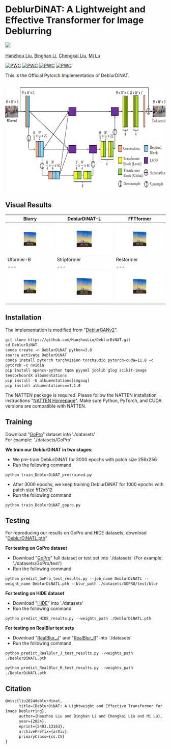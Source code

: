 # DeblurDiNAT: A Lightweight and Effective Transformer for Image Deblurring
<a href="https://arxiv.org/abs/2403.13163"><img src="https://img.shields.io/badge/arXiv-2403.13163-orange" /></a> </br>

<a href='https://www.linkedin.com/in/hanzhouliu/'>Hanzhou Liu</a>, 
<a href='https://www.linkedin.com/in/binghanli/'>Binghan Li</a>, 
<a href='https://chengkai-liu.github.io/'>Chengkai Liu</a>,
<a href='https://cesg.tamu.edu/faculty/mi-lu/'>Mi Lu</a>


[![PWC](https://img.shields.io/endpoint.svg?url=https://paperswithcode.com/badge/deblurdinat-a-lightweight-and-effective/deblurring-on-realblur-j-trained-on-gopro)](https://paperswithcode.com/sota/deblurring-on-realblur-j-trained-on-gopro?p=deblurdinat-a-lightweight-and-effective)
[![PWC](https://img.shields.io/endpoint.svg?url=https://paperswithcode.com/badge/deblurdinat-a-lightweight-and-effective/deblurring-on-realblur-r-trained-on-gopro)](https://paperswithcode.com/sota/deblurring-on-realblur-r-trained-on-gopro?p=deblurdinat-a-lightweight-and-effective)
[![PWC](https://img.shields.io/endpoint.svg?url=https://paperswithcode.com/badge/deblurdinat-a-lightweight-and-effective/deblurring-on-hide-trained-on-gopro)](https://paperswithcode.com/sota/deblurring-on-hide-trained-on-gopro?p=deblurdinat-a-lightweight-and-effective)
[![PWC](https://img.shields.io/endpoint.svg?url=https://paperswithcode.com/badge/deblurdinat-a-lightweight-and-effective/deblurring-on-gopro)](https://paperswithcode.com/sota/deblurring-on-gopro?p=deblurdinat-a-lightweight-and-effective)

This is the Official Pytorch Implementation of DeblurDiNAT.

<img src="./Figure/architecture.png" width = "800" height = "343" div align=center />

## Visual Results
| Blurry                      | DeblurDiNAT-L               | FFTformer                   |
|  ---                        |      ---                    |      ---                    |
| ![](Figure/blur.gif)        | ![](Figure/nadeblur.gif)    | ![](Figure/fftformer.gif)   |
| Uformer-B                   | Stripformer                 | Restormer                   |
|  ---                        |      ---                    |      ---                    |
| ![](Figure/uformerb.gif)    | ![](Figure/stripformer.gif) | ![](Figure/restormer.gif)   |

## Installation
The implementation is modified from "[DeblurGANv2](https://github.com/VITA-Group/DeblurGANv2)".
```
git clone https://github.com/HanzhouLiu/DeblurDiNAT.git
cd DeblurDiNAT
conda create -n DeblurDiNAT python=3.8
source activate DeblurDiNAT
conda install pytorch torchvision torchaudio pytorch-cuda=11.8 -c pytorch -c nvidia
pip install opencv-python tqdm pyyaml joblib glog scikit-image tensorboardX albumentations
pip install -U albumentations[imgaug]
pip install albumentations==1.1.0
```
The NATTEN package is required. 
Please follow the NATTEN installation instructions "[NATTEN Homepage](https://shi-labs.com/natten/)".
Make sure Python, PyTorch, and CUDA versions are compatible with NATTEN.

## Training
Download "[GoPro](https://drive.google.com/drive/folders/1BdV2l7A5MRXLWszGonMxR88eV27geb_n?usp=sharing)" dataset into './datasets' </br>
For example: './datasets/GoPro'

**We train our DeblurDiNAT in two stages:** </br>
* We pre-train DeblurDiNAT for 3000 epochs with patch size 256x256 </br> 
* Run the following command 
```
python train_DeblurDiNAT_pretrained.py
```

* After 3000 epochs, we keep training DeblurDiNAT for 1000 epochs with patch size 512x512 </br>
* Run the following command 
```
python train_DeblurDiNAT_gopro.py
```

## Testing
For reproducing our results on GoPro and HIDE datasets, download "[DeblurDiNATL.pth](https://drive.google.com/file/d/1hkZxPMqhAZTP-DS0S6FxM1ZWYkMIEL9b/view?usp=sharing)"

**For testing on GoPro dataset** </br>
* Download "[GoPro](https://drive.google.com/drive/folders/1BdV2l7A5MRXLWszGonMxR88eV27geb_n?usp=sharing)" full dataset or test set into './datasets' (For example: './datasets/GoPro/test') </br>
* Run the following command
```
python predict_GoPro_test_results.py --job_name DeblurDiNATL --weight_name DeblurDiNATL.pth --blur_path ./datasets/GOPRO/test/blur
```
**For testing on HIDE dataset** </br>
* Download "[HIDE](https://drive.google.com/drive/folders/1BdV2l7A5MRXLWszGonMxR88eV27geb_n?usp=sharing)" into './datasets' </br>
* Run the following command
```
python predict_HIDE_results.py --weights_path ./DeblurDiNATL.pth 
```
**For testing on RealBlur test sets** </br>
* Download "[RealBlur_J](https://drive.google.com/drive/folders/1BdV2l7A5MRXLWszGonMxR88eV27geb_n?usp=sharing)" and "[RealBlur_R](https://drive.google.com/drive/folders/1BdV2l7A5MRXLWszGonMxR88eV27geb_n?usp=sharing)" into './datasets' </br>
* Run the following command
```
python predict_RealBlur_J_test_results.py --weights_path ./DeblurDiNATL.pth 
```
```
python predict_RealBlur_R_test_results.py --weights_path ./DeblurDiNATL.pth 
```

## Citation
```
@misc{liu2024deblurdinat,
      title={DeblurDiNAT: A Lightweight and Effective Transformer for Image Deblurring}, 
      author={Hanzhou Liu and Binghan Li and Chengkai Liu and Mi Lu},
      year={2024},
      eprint={2403.13163},
      archivePrefix={arXiv},
      primaryClass={cs.CV}
}
```
